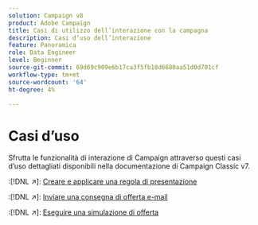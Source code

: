 ```yaml
---
solution: Campaign v8
product: Adobe Campaign
title: Casi di utilizzo dell’interazione con la campagna
description: Casi d’uso dell’interazione
feature: Panoramica
role: Data Engineer
level: Beginner
source-git-commit: 69d69c909e6b17ca3f5fb18d6680aa51d0d701cf
workflow-type: tm+mt
source-wordcount: '64'
ht-degree: 4%

---
```


# Casi d’uso

Sfrutta le funzionalità di interazione di Campaign attraverso questi casi d’uso dettagliati disponibili nella documentazione di Campaign Classic v7.

:[!DNL :arrow_upper_right:]: [Creare e applicare una regola di presentazione](https://experienceleague.adobe.com/docs/campaign-classic/using/managing-offers/case-study/presentation-rules.html)

:[!DNL :arrow_upper_right:]: [Inviare una consegna di offerta e-mail](https://experienceleague.adobe.com/docs/campaign-classic/using/managing-offers/case-study/offers-on-an-outbound-channel.html)

:[!DNL :arrow_upper_right:]: [Eseguire una simulazione di offerta](https://experienceleague.adobe.com/docs/campaign-classic/using/managing-offers/case-study/offers-on-an-outbound-channel.html)
